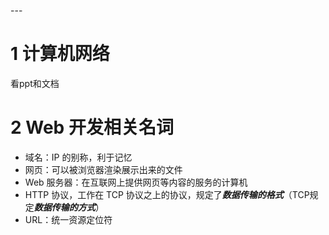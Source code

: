 <span id="20250302224712-ph4rvzi" style="display: none;"></span>---

# 1 计算机网络

看ppt和文档

# 2 Web 开发相关名词

* 域名：IP 的别称，利于记忆
* 网页：可以被浏览器渲染展示出来的文件
* Web 服务器：在互联网上提供网页等内容的服务的计算机
* HTTP 协议，工作在 TCP 协议之上的协议，规定了***数据传输的格式***（TCP规定***数据传输的方式***）
* URL：统一资源定位符

‍
